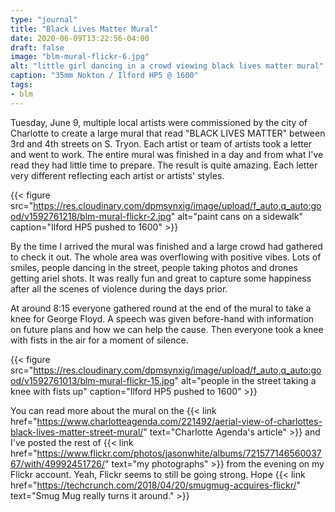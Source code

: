 ```yaml
---
type: "journal"
title: "Black Lives Matter Mural"
date: 2020-06-09T13:22:56-04:00
draft: false
image: "blm-mural-flickr-6.jpg"
alt: "little girl dancing in a crowd viewing black lives matter mural"
caption: "35mm Nokton / Ilford HP5 @ 1600"
tags:
- blm
---
```


Tuesday, June 9, multiple local artists were commissioned by the city of Charlotte to create a large mural that read "BLACK LIVES MATTER" between 3rd and 4th streets on S. Tryon. Each artist or team of artists took a letter and went to work. The entire mural was finished in a day and from what I've read they had little time to prepare. The result is quite amazing. Each letter very different reflecting each artist or artists' styles.

{{< figure src="https://res.cloudinary.com/dpmsynxig/image/upload/f_auto,q_auto:good/v1592761218/blm-mural-flickr-2.jpg" alt="paint cans on a sidewalk" caption="Ilford HP5 pushed to 1600" >}}

By the time I arrived the mural was finished and a large crowd had gathered to check it out. The whole area was overflowing with positive vibes. Lots of smiles, people dancing in the street, people taking photos and drones getting ariel shots. It was really fun and great to capture some happiness after all the scenes of violence during the days prior.

At around 8:15 everyone gathered round at the end of the mural to take a knee for George Floyd. A speech was given before-hand with information on future plans and how we can help the cause. Then everyone took a knee with fists in the air for a moment of silence.

{{< figure src="https://res.cloudinary.com/dpmsynxig/image/upload/f_auto,q_auto:good/v1592761013/blm-mural-flickr-15.jpg" alt="people in the street taking a knee with fists up" caption="Ilford HP5 pushed to 1600" >}}

You can read more about the mural on the {{< link href="https://www.charlotteagenda.com/221492/aerial-view-of-charlottes-black-lives-matter-street-mural/" text="Charlotte Agenda's article" >}} and I've posted the rest of {{< link href="https://www.flickr.com/photos/jasonwhite/albums/72157714656003767/with/49992451726/" text="my photographs" >}} from the evening on my Flickr account. Yeah, Flickr seems to still be going strong. Hope {{< link href="https://techcrunch.com/2018/04/20/smugmug-acquires-flickr/" text="Smug Mug really turns it around." >}}
